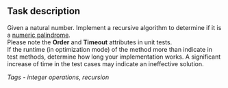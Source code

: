 ## Task description ##

Given a natural number. Implement a recursive algorithm to determine if it is a [numeric palindrome](https://en.wikipedia.org/wiki/Palindromic_number).   
Please note the **Order** and **Timeout** attributes in unit tests.    
If the runtime (in optimization mode) of the method more than indicate in test methods, determine how long your implementation works. A significant increase of time in the test cases may indicate an ineffective solution.

*Tags - integer operations, recursion*
